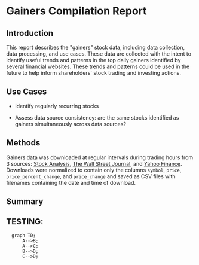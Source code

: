 # Gainers Compilation Report
## Introduction
This report describes the "gainers" stock data, including data collection, data processing, and use cases. These data are collected with the intent to identify useful trends and patterns in the top daily gainers identified by several financial websites. These trends and patterns could be used in the future to help inform shareholders' stock trading and investing actions.

## Use Cases
* Identify regularly recurring stocks

* Assess data source consistency: are the same stocks identified as gainers simultaneously across data sources?

## Methods
Gainers data was downloaded at regular intervals during trading hours from 3 sources: [Stock Analysis](https://stockanalysis.com/markets/gainers/), [The Wall Street Journal](https://www.wsj.com/market-data/stocks/us/movers), and [Yahoo Finance](https://finance.yahoo.com/markets/stocks/gainers/?start=0&count=200). Downloads were normalized to contain only the columns `symbol`, `price`, `price_percent_change`, and `price_change` and saved as CSV files with filenames containing the date and time of download.  

## Summary


## TESTING:
```mermaid
  graph TD;
      A-->B;
      A-->C;
      B-->D;
      C-->D;
```
